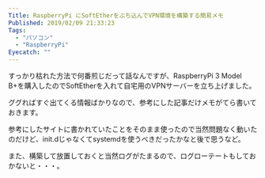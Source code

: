 ```yaml
---
Title: RaspberryPi にSoftEtherをぶち込んでVPN環境を構築する簡易メモ
Published: 2019/02/09 21:33:23
Tags:
  - "パソコン"
  - "RaspberryPi"
Eyecatch: ""
---
```

すっかり枯れた方法で何番煎じだって話なんですが、RaspberryPi 3 Model B+を購入したのでSoftEtherを入れて自宅用のVPNサーバーを立ち上げました。  



ググればすぐ出てくる情報ばかりなので、参考にした記事だけメモがてら書いておきます。  

<?# OEmbed "https://nobuntu.jp/raspberrypi-vpn-server-softethervpn/" /?>

<?# OEmbed "http://www.majishini.net/wp/?p=833" /?>

<?# OEmbed "https://tech-lab.sios.jp/archives/8072" /?>

参考にしたサイトに書かれていたことをそのまま使ったので当然問題なく動いたのだけど、init.dじゃなくてsystemdを使うべきだったかなと後で思うなど。  



また、構築して放置しておくと当然ログがたまるので、ログローテートもしておかないと・・・。  

<?# OEmbed "https://blog.treedown.net/entry/2018/04/30/010000" /?>

